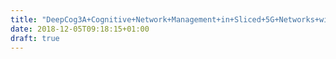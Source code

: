 ```yaml
---
title: "DeepCog3A+Cognitive+Network+Management+in+Sliced+5G+Networks+with+Deep+Learning"
date: 2018-12-05T09:18:15+01:00
draft: true
---
```


